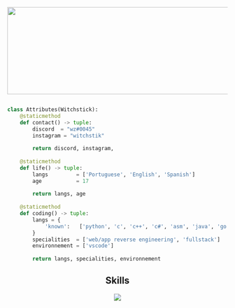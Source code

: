 <!-- Hi skid <3 -->
<!-- Hi skid <3 -->
<!-- Hi skid <3 -->
<!-- !@witchstick <3 -->

<p align="center">

<img width="1400" height="200" src="https://cdn.discordapp.com/attachments/1048712162597687317/1111574824507166730/banner.png" alt="banner">

</p>

<!-- !@witchstick <3 -->
<!-- Hi skid <3 -->
<!-- Hi skid <3 -->
<!-- Hi skid <3 -->
<!-- <p align="center">
    <img alt="" src=https://img.shields.io/github/stars/witchstick?style=for-the-badge&?affiliations=OWNER%2CCOLLABORATOR />
    <img alt="" src=https://komarev.com/ghpvc/?username=witchstick&style=for-the-badge />
</p> -->

<p href="" align="center">
    <img alt="" src=https://lanyard.cnrad.dev/api/840541540203626516/>
</p>

```python
class Attributes(Witchstick):
	@staticmethod
	def contact() -> tuple:
	    discord  = "wz#0045"
	    instagram = "witchstik"
	    
	    return discord, instagram,
	
	@staticmethod
	def life() -> tuple:
		langs         = ['Portuguese', 'English', 'Spanish']
		age           = 17
		
		return langs, age
	
	@staticmethod
	def coding() -> tuple:
		langs = {
			'known':   ['python', 'c', 'c++', 'c#', 'asm', 'java', 'go', 'js', 'php', 'node']
		}
		specialities  = ['web/app reverse engineering', 'fullstack']
		environnement = ['vscode']
		
		return langs, specialities, environnement

```
<h2 align="center">Skills </h2>

<p align="center">
  <a href="https://skillicons.dev">
    <img src="https://skillicons.dev/icons?i=python,golang,vscode,androidstudio,c,cs,cpp,js,css,html,php,node" />
  </a>
</p>

<p href="https://discord.gg/onlp" align="center">
    <img alt="" src="https://github-readme-stats.vercel.app/api?username=witchstick&theme=tokyonight&show_icons=true">
</p>


